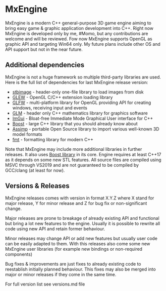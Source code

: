 # MxEngine
MxEngine is a modern C++ general-purpose 3D game engine aiming to bring easy game & graphic application development into C++. 
Right now MxEngine is developed only by me, #Momo, but any contributions are welcome and will be reviewed.
Fow now MxEngine supports OpenGL as graphic API and targeting Win64 only. My future plans include other OS and API support but not in the near future.

## Additional dependencies
MxEngine is not a huge framework so multiple third-party libraries are used. Here is the full list of dependencies for last MxEngine release version:
- [stbimage](https://github.com/nothings/stb/blob/master/stb_image.h) - header-only one-file library to load images from disk
- [GLEW](http://glew.sourceforge.net/) - OpenGL C/C++ extension loading library
- [GLFW](https://www.glfw.org/) - multi-platform library for OpenGL providing API for creating windows, receiving input and events
- [GLM](https://glm.g-truc.net/0.9.9/index.html) - header only C++ mathematics library for graphics software
- [ImGui](https://github.com/ocornut/imgui) - Bloat-free Immediate Mode Graphical User interface for C++
- [Boost](https://www.boost.org) - large C++ library that you should already know about
- [Assimp](http://www.assimp.org/) - portable Open Source library to import various well-known 3D model formats
- [fmt](https://github.com/fmtlib/fmt) - formatting library for modern C++

Note that MxEngine may include more additional libraries in further releases. It also uses [Boost library](https://www.boost.org) in its core. Engine requires at least C++17 as it depends on some new STL features. All source files are compiled using MSVC through VS2019 and are not guaranteed to be compiled by GCC/clang (at least for now).

## Versions & Releases
MxEngine releases comes with version in format X.Y.Z where X stand for major release, Y for minor release and Z for bug fix or non-significant change. 

Major releases are prone to breakage of already existing API and functional but bring a lot new features to the engine. Usually it is possible to rewrite all code using new API and retain former behaviour.

Minor releases may change API or add new features but usually user code can be easily adapted to them. With this releases also come some new MxEngine user libraries (for example new bindings or non-required components)

Bug fixes & improvements are just fixes to already existing code to reestablish initially planned behaviour. This fixes may also be merged into major or minor releases if they come in the same time.

For full version list see versions.md file